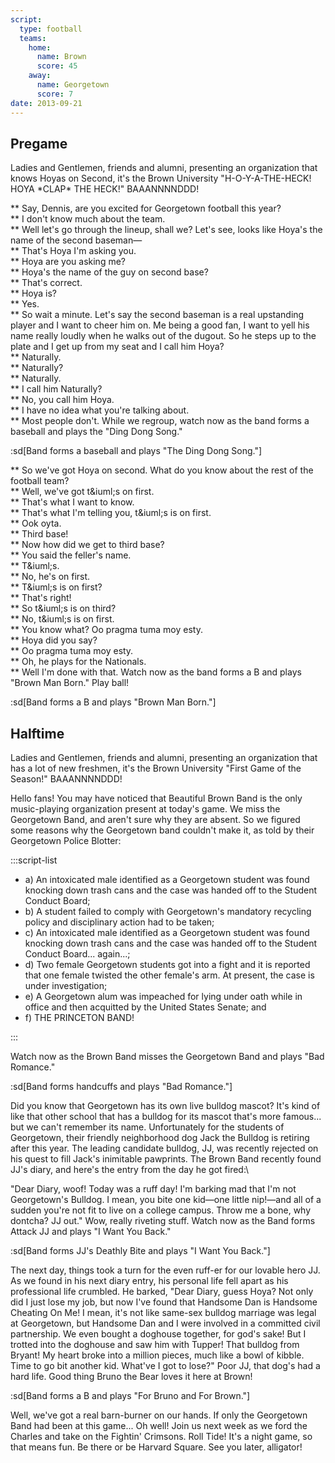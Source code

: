 ```yaml
---
script:
  type: football
  teams:
    home:
      name: Brown
      score: 45
    away:
      name: Georgetown
      score: 7
date: 2013-09-21
---
```


## Pregame

Ladies and Gentlemen, friends and alumni, presenting an organization that knows Hoyas on Second, it's the Brown University "H-O-Y-A-THE-HECK! HOYA \*CLAP\* THE HECK!" BAAANNNNDDD!

** Say, Dennis, are you excited for Georgetown football this year?\
** I don't know much about the team.\
** Well let's go through the lineup, shall we? Let's see, looks like Hoya's the name of the second baseman—\
** That's Hoya I'm asking you.\
** Hoya are you asking me?\
** Hoya's the name of the guy on second base?\
** That's correct.\
** Hoya is?\
** Yes.\
** So wait a minute. Let's say the second baseman is a real upstanding player and I want to cheer him on. Me being a good fan, I want to yell his name really loudly when he walks out of the dugout. So he steps up to the plate and I get up from my seat and I call him Hoya?\
** Naturally.\
** Naturally?\
** Naturally.\
** I call him Naturally?\
** No, you call him Hoya.\
** I have no idea what you're talking about.\
\*\* Most people don't. While we regroup, watch now as the band forms a baseball and plays the "Ding Dong Song."

:sd[Band forms a baseball and plays "The Ding Dong Song."]

** So we've got Hoya on second. What do you know about the rest of the football team?\
** Well, we've got t\&iuml;s on first.\
** That's what I want to know.\
** That's what I'm telling you, t\&iuml;s is on first.\
** Ook oyta.\
** Third base!\
** Now how did we get to third base?\
** You said the feller's name.\
** T\&iuml;s.\
** No, he's on first.\
** T\&iuml;s is on first?\
** That's right!\
** So t\&iuml;s is on third?\
** No, t\&iuml;s is on first.\
** You know what? Oo pragma tuma moy esty.\
** Hoya did you say?\
** Oo pragma tuma moy esty.\
** Oh, he plays for the Nationals.\
\*\* Well I'm done with that. Watch now as the band forms a B and plays "Brown Man Born." Play ball!

:sd[Band forms a B and plays "Brown Man Born."]

## Halftime

Ladies and Gentlemen, friends and alumni, presenting an organization that has a lot of new freshmen, it's the Brown University "First Game of the Season!" BAAANNNNDDD!

Hello fans! You may have noticed that Beautiful Brown Band is the only music-playing organization present at today's game. We miss the Georgetown Band, and aren't sure why they are absent. So we figured some reasons why the Georgetown band couldn't make it, as told by their Georgetown Police Blotter:

:::script-list

- a) An intoxicated male identified as a Georgetown student was found knocking down trash cans and the case was handed off to the Student Conduct Board;
- b) A student failed to comply with Georgetown's mandatory recycling policy and disciplinary action had to be taken;
- c) An intoxicated male identified as a Georgetown student was found knocking down trash cans and the case was handed off to the Student Conduct Board... again...;
- d) Two female Georgetown students got into a fight and it is reported that one female twisted the other female's arm. At present, the case is under investigation;
- e) A Georgetown alum was impeached for lying under oath while in office and then acquitted by the United States Senate; and
- f) THE PRINCETON BAND!

:::

Watch now as the Brown Band misses the Georgetown Band and plays "Bad Romance."

:sd[Band forms handcuffs and plays "Bad Romance."]

Did you know that Georgetown has its own live bulldog mascot? It's kind of like that other school that has a bulldog for its mascot that's more famous... but we can't remember its name. Unfortunately for the students of Georgetown, their friendly neighborhood dog Jack the Bulldog is retiring after this year. The leading candidate bulldog, JJ, was recently rejected on his quest to fill Jack's inimitable pawprints. The Brown Band recently found JJ's diary, and here's the entry from the day he got fired:\

"Dear Diary, woof! Today was a ruff day! I'm barking mad that I'm not Georgetown's Bulldog. I mean, you bite one kid—one little nip!—and all of a sudden you're not fit to live on a college campus. Throw me a bone, why dontcha? JJ out." Wow, really riveting stuff. Watch now as the Band forms Attack JJ and plays "I Want You Back."

:sd[Band forms JJ's Deathly Bite and plays "I Want You Back."]

The next day, things took a turn for the even ruff-er for our lovable hero JJ. As we found in his next diary entry, his personal life fell apart as his professional life crumbled. He barked, "Dear Diary, guess Hoya? Not only did I just lose my job, but now I've found that Handsome Dan is Handsome Cheating On Me! I mean, it's not like same-sex bulldog marriage was legal at Georgetown, but Handsome Dan and I were involved in a committed civil partnership. We even bought a doghouse together, for god's sake! But I trotted into the doghouse and saw him with Tupper! That bulldog from Bryant! My heart broke into a million pieces, much like a bowl of kibble. Time to go bit another kid. What've I got to lose?" Poor JJ, that dog's had a hard life. Good thing Bruno the Bear loves it here at Brown!

:sd[Band forms a B and plays "For Bruno and For Brown."]

Well, we've got a real barn-burner on our hands. If only the Georgetown Band had been at this game... Oh well! Join us next week as we ford the Charles and take on the Fightin' Crimsons. Roll Tide! It's a night game, so that means fun. Be there or be Harvard Square. See you later, alligator!
